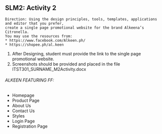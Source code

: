## SLM2: Activity 2
                                                        
	Direction: Using the design principles, tools, templates, applications and editor that you prefer,
    create a single page promotional website for the brand Alkeena’s Citronella.
    You may use the resources from:
    * https://www.facebook.com/Alkeen.ph/
    * https://shopee.ph/al.keen

1. After Designing, student must provide the link to the single page promotional website.
2. Screenshots should be provided and placed in the file ITST301_SURNAME_M2Activity.docx

###### ALKEEN FEATURING FF:
* Homepage
* Product Page
* About Us
* Contact Us
* Styles
* Login Page
* Registration Page
